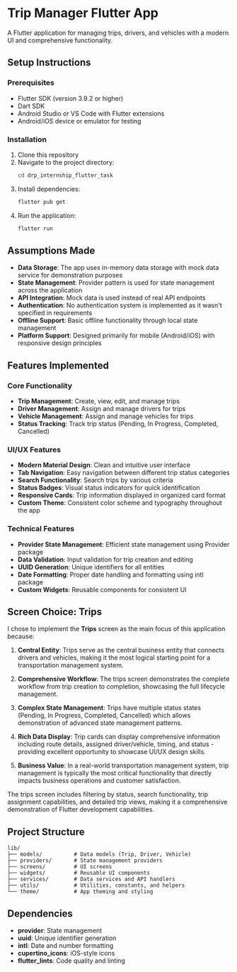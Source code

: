 # Trip Manager Flutter App

A Flutter application for managing trips, drivers, and vehicles with a modern UI and comprehensive functionality.

## Setup Instructions

### Prerequisites
- Flutter SDK (version 3.9.2 or higher)
- Dart SDK
- Android Studio or VS Code with Flutter extensions
- Android/iOS device or emulator for testing

### Installation
1. Clone this repository
2. Navigate to the project directory:
   ```bash
   cd drp_internship_flutter_task
   ```
3. Install dependencies:
   ```bash
   flutter pub get
   ```
4. Run the application:
   ```bash
   flutter run
   ```

## Assumptions Made

- **Data Storage**: The app uses in-memory data storage with mock data service for demonstration purposes
- **State Management**: Provider pattern is used for state management across the application
- **API Integration**: Mock data is used instead of real API endpoints
- **Authentication**: No authentication system is implemented as it wasn't specified in requirements
- **Offline Support**: Basic offline functionality through local state management
- **Platform Support**: Designed primarily for mobile (Android/iOS) with responsive design principles

## Features Implemented

### Core Functionality
- **Trip Management**: Create, view, edit, and manage trips
- **Driver Management**: Assign and manage drivers for trips
- **Vehicle Management**: Assign and manage vehicles for trips
- **Status Tracking**: Track trip status (Pending, In Progress, Completed, Cancelled)

### UI/UX Features
- **Modern Material Design**: Clean and intuitive user interface
- **Tab Navigation**: Easy navigation between different trip status categories
- **Search Functionality**: Search trips by various criteria
- **Status Badges**: Visual status indicators for quick identification
- **Responsive Cards**: Trip information displayed in organized card format
- **Custom Theme**: Consistent color scheme and typography throughout the app

### Technical Features
- **Provider State Management**: Efficient state management using Provider package
- **Data Validation**: Input validation for trip creation and editing
- **UUID Generation**: Unique identifiers for all entities
- **Date Formatting**: Proper date handling and formatting using intl package
- **Custom Widgets**: Reusable components for consistent UI

## Screen Choice: Trips

I chose to implement the **Trips** screen as the main focus of this application because:

1. **Central Entity**: Trips serve as the central business entity that connects drivers and vehicles, making it the most logical starting point for a transportation management system.

2. **Comprehensive Workflow**: The trips screen demonstrates the complete workflow from trip creation to completion, showcasing the full lifecycle management.

3. **Complex State Management**: Trips have multiple status states (Pending, In Progress, Completed, Cancelled) which allows demonstration of advanced state management patterns.

4. **Rich Data Display**: Trip cards can display comprehensive information including route details, assigned driver/vehicle, timing, and status - providing excellent opportunity to showcase UI/UX design skills.

5. **Business Value**: In a real-world transportation management system, trip management is typically the most critical functionality that directly impacts business operations and customer satisfaction.

The trips screen includes filtering by status, search functionality, trip assignment capabilities, and detailed trip views, making it a comprehensive demonstration of Flutter development capabilities.

## Project Structure

```
lib/
├── models/          # Data models (Trip, Driver, Vehicle)
├── providers/       # State management providers
├── screens/         # UI screens
├── widgets/         # Reusable UI components
├── services/        # Data services and API handlers
├── utils/           # Utilities, constants, and helpers
└── theme/           # App theming and styling
```

## Dependencies

- **provider**: State management
- **uuid**: Unique identifier generation
- **intl**: Date and number formatting
- **cupertino_icons**: iOS-style icons
- **flutter_lints**: Code quality and linting
